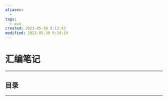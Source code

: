 ```yaml
---
aliases:
  - 
tags:
  - asm
created: 2023-05-30 9:13:43
modified: 2023-05-30 9:14:19
---
```

# 汇编笔记

---

## 目录

---

